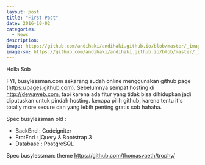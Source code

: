 ```yaml
---
layout: post
title: "First Post"
date: 2016-10-02
categories:
  - News
description:
image: https://github.com/andihaki/andihaki.github.io/blob/master/_images/first.png?raw=true
image-sm: https://github.com/andihaki/andihaki.github.io/blob/master/_images/first.png?raw=true
---
```

Holla Sob

FYI, busylessman.com sekarang sudah online menggunakan github page (https://pages.github.com). Sebelumnya sempat hosting di http://dewaweb.com, tapi karena ada fitur yang tidak bisa dihidupkan jadi diputuskan untuk pindah hosting. kenapa pilih github, karena tentu it's totally more secure dan yang lebih penting gratis sob hahaha.

Spec busylessman old :
- BackEnd : Codeigniter
- FrotEnd : jQuery & Bootstrap 3
- Database : PostgreSQL

Spec busylessman:
theme https://github.com/thomasvaeth/trophy/

